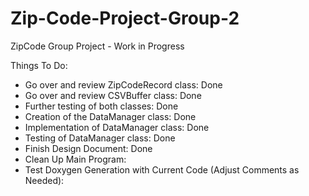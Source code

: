 ﻿# Zip-Code-Project-Group-2

ZipCode Group Project - Work in Progress

Things To Do:
- Go over and review ZipCodeRecord class: Done
- Go over and review CSVBuffer class: Done
- Further testing of both classes: Done
- Creation of the DataManager class: Done
- Implementation of DataManager class: Done
- Testing of DataManager class: Done
- Finish Design Document: Done
- Clean Up Main Program:
- Test Doxygen Generation with Current Code (Adjust Comments as Needed):

